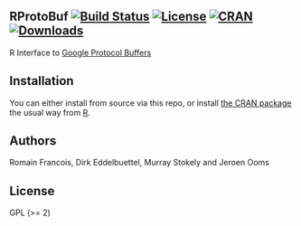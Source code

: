 ## RProtoBuf [![Build Status](https://travis-ci.org/eddelbuettel/rprotobuf.svg)](https://travis-ci.org/eddelbuettel/rprotobuf) [![License](http://img.shields.io/badge/license-GPL%20%28%3E=%202%29-brightgreen.svg?style=flat)](http://www.gnu.org/licenses/gpl-2.0.html) [![CRAN](http://www.r-pkg.org/badges/version/RProtoBuf)](http://cran.r-project.org/package=RProtoBuf) [![Downloads](http://cranlogs.r-pkg.org/badges/RProtoBuf?color=brightgreen)](http://www.r-pkg.org/pkg/RProtoBuf)

R Interface to [Google Protocol Buffers](https://developers.google.com/protocol-buffers/)

## Installation

You can either install from source via this repo, or install
[the CRAN package](http://cran.r-project.org/package=RProtoBuf)
the usual way from [R](http://www.r-project.org).

## Authors

Romain Francois, Dirk Eddelbuettel, Murray Stokely and Jeroen Ooms

## License

GPL (>= 2)


